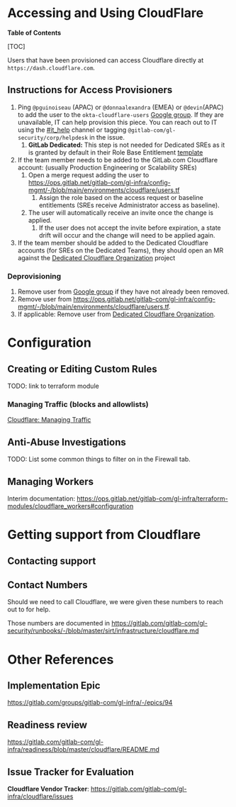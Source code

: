 # Accessing and Using CloudFlare

**Table of Contents**

[TOC]

Users that have been provisioned can access Cloudflare directly at
`https://dash.cloudflare.com`.

## Instructions for Access Provisioners

1. Ping `@pguinoiseau` (APAC) or `@donnaalexandra` (EMEA) or `@devin`(APAC) to add the user to the `okta-cloudflare-users` [Google group](https://groups.google.com/a/gitlab.com/g/okta-cloudflare-users/members). If they are unavailable, IT can help provision this piece. You can reach out to IT using the [#it_help](https://gitlab.enterprise.slack.com/archives/CK4EQH50E) channel or tagging `@gitlab-com/gl-security/corp/helpdesk` in the issue.
   1. **GitLab Dedicated:** This step is not needed for Dedicated SREs as it is granted by default in their Role Base Entitlement [template](https://gitlab.com/gitlab-com/team-member-epics/access-requests/-/blob/master/.gitlab/issue_templates/role_baseline_access_request_tasks/department_core_infrastructure/role_site_reliability_engineer_dedicated_environment_automation.md)
1. If the team member needs to be added to the GitLab.com Cloudflare account: (usually Production Engineering or Scalability SREs)
   1. Open a merge request adding the user to <https://ops.gitlab.net/gitlab-com/gl-infra/config-mgmt/-/blob/main/environments/cloudflare/users.tf>
      1. Assign the role based on the access request or baseline entitlements (SREs receive Administrator access as baseline).
   1. The user will automatically receive an invite once the change is applied.
      1. If the user does not accept the invite before expiration, a state drift will occur and the change will need to be applied again.
1. If the team member should be added to the Dedicated Cloudflare accounts (for SREs on the Dedicated Teams), they should open an MR against the [Dedicated Cloudflare Organization](https://gitlab.com/gitlab-com/gl-infra/gitlab-dedicated/dedicated-organization-cloudflare) project

### Deprovisioning

1. Remove user from [Google group](https://groups.google.com/a/gitlab.com/g/okta-cloudflare-users/members) if they have not already been removed.
1. Remove user from <https://ops.gitlab.net/gitlab-com/gl-infra/config-mgmt/-/blob/main/environments/cloudflare/users.tf>.
1. If applicable: Remove user from [Dedicated Cloudflare Organization](https://gitlab.com/gitlab-com/gl-infra/gitlab-dedicated/dedicated-organization-cloudflare).

# Configuration

## Creating or Editing Custom Rules

TODO: link to terraform module

### Managing Traffic (blocks and allowlists)

[Cloudflare: Managing Traffic](./cloudflare-managing-traffic.md)

## Anti-Abuse Investigations

TODO: List some common things to filter on in the Firewall tab.

## Managing Workers

Interim documentation: <https://ops.gitlab.net/gitlab-com/gl-infra/terraform-modules/cloudflare_workers#configuration>

# Getting support from Cloudflare

## Contacting support

## Contact Numbers

Should we need to call Cloudflare, we were given these numbers to reach out to for help.

Those numbers are documented in <https://gitlab.com/gitlab-com/gl-security/runbooks/-/blob/master/sirt/infrastructure/cloudflare.md>

# Other References

## Implementation Epic

<https://gitlab.com/groups/gitlab-com/gl-infra/-/epics/94>

## Readiness review

<https://gitlab.com/gitlab-com/gl-infra/readiness/blob/master/cloudflare/README.md>

## Issue Tracker for Evaluation

**Cloudflare Vendor Tracker**: <https://gitlab.com/gitlab-com/gl-infra/cloudflare/issues>
